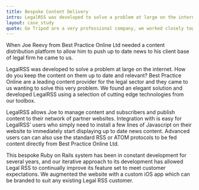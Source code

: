 ```yaml
---
title: Bespoke Content Delivery
intro: LegalRSS was developed to solve a problem at large on the internet. How do you keep the content on them up to date and relevant? LegalRSS allows Best Practice to manage content and subscribers and publish content to their network of partner websites
layout: case_study
quote: Go Tripod are a very professional company, we worked closely together throughout our project they gave me the confidence to let them run the process from start to finish... Great job
---
```


When Joe Reevy from Best Practice Online Ltd needed a content distribution platform to allow him to push up to date news to his client base of legal firm he came to us.

LegalRSS was developed to solve a problem at large on the internet. How do you keep the content on them up to date and relevant?
Best Practice Online are a leading content provider for the legal sector and they came to us wanting to solve this very problem. We found an elegant solution and developed LegalRSS using a selection of cutting edge technologies from our toolbox.

LegalRSS allows Joe to manage content and subscribers and publish content to their network of partner websites.
Integration with is easy for LegalRSS’ users who simply need to install a few lines of Javascript on their website to immediately start displaying up to date news content. Advanced users can can also use the standard RSS or ATOM protocols to be fed content directly from Best Practice Online Ltd.

This bespoke Ruby on Rails system has been in constant development for several years, and our iterative approach to its development has allowed Legal RSS to continually improve its feature set to meet customer expectations. We augmented the website with a custom iOS app which can be branded to suit any existing Legal RSS customer.
